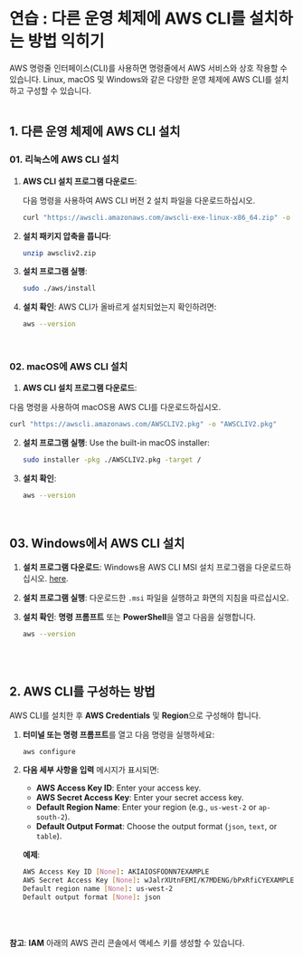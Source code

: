 # **연습 : 다른 운영 체제에 AWS CLI를 설치하는 방법 익히기**
AWS 명령줄 인터페이스(CLI)를 사용하면 명령줄에서 AWS 서비스와 상호 작용할 수 있습니다. Linux, macOS 및 Windows와 같은 다양한 운영 체제에 AWS CLI를 설치하고 구성할 수 있습니다.
</br></br>


## 1. 다른 운영 체제에 AWS CLI 설치
### **01. 리눅스에 AWS CLI 설치**

1. **AWS CLI 설치 프로그램 다운로드**:
   
   다음 명령을 사용하여 AWS CLI 버전 2 설치 파일을 다운로드하십시오.
   ```bash
   curl "https://awscli.amazonaws.com/awscli-exe-linux-x86_64.zip" -o "awscliv2.zip"
   ```

2. **설치 패키지 압축을 풉니다**:
   ```bash
   unzip awscliv2.zip
   ```

3. **설치 프로그램 실행**:
   ```bash
   sudo ./aws/install
   ```

4. **설치 확인**:
   AWS CLI가 올바르게 설치되었는지 확인하려면:
   ```bash
   aws --version
   ```
</br>

### **02. macOS에 AWS CLI 설치**

1. **AWS CLI 설치 프로그램 다운로드**:
   
  다음 명령을 사용하여 macOS용 AWS CLI를 다운로드하십시오.
   ```bash
   curl "https://awscli.amazonaws.com/AWSCLIV2.pkg" -o "AWSCLIV2.pkg"
   ```

2. **설치 프로그램 실행**:
   Use the built-in macOS installer:
   ```bash
   sudo installer -pkg ./AWSCLIV2.pkg -target /
   ```

3. **설치 확인**:
   ```bash
   aws --version
   ```
</br>

## **03. Windows에서 AWS CLI 설치**

1. **설치 프로그램 다운로드**:
   Windows용 AWS CLI MSI 설치 프로그램을 다운로드하십시오. [here](https://awscli.amazonaws.com/AWSCLIV2.msi).

2. **설치 프로그램 실행**:
   다운로드한 `.msi` 파일을 실행하고 화면의 지침을 따르십시오.

3. **설치 확인**:
   **명령 프롬프트** 또는 **PowerShell**을 열고 다음을 실행합니다.
   ```bash
   aws --version
   ```

</br></br>


## **2. AWS CLI를 구성하는 방법**

AWS CLI를 설치한 후 **AWS Credentials** 및 **Region**으로 구성해야 합니다.

1. **터미널 또는 명령 프롬프트**를 열고 다음 명령을 실행하세요:
   ```bash
   aws configure
   ```

2. **다음 세부 사항을 입력** 메시지가 표시되면:

   - **AWS Access Key ID**: Enter your access key.
   - **AWS Secret Access Key**: Enter your secret access key.
   - **Default Region Name**: Enter your region (e.g., `us-west-2` or `ap-south-2`).
   - **Default Output Format**: Choose the output format (`json`, `text`, or `table`).

   **예제**:
   ```bash
   AWS Access Key ID [None]: AKIAIOSFODNN7EXAMPLE
   AWS Secret Access Key [None]: wJalrXUtnFEMI/K7MDENG/bPxRfiCYEXAMPLEKEY
   Default region name [None]: us-west-2
   Default output format [None]: json
   ```

</br></br>


**참고**: **IAM** 아래의 AWS 관리 콘솔에서 액세스 키를 생성할 수 있습니다.
